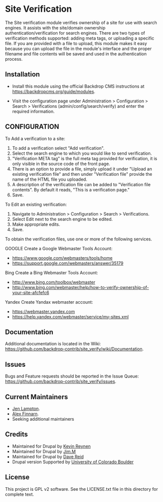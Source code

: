 Site Verification
======================

The Site verification module verifies ownership of a site for use with search
engines. It assists with the site/domain ownership authentication/verification
for search engines. There are two types of verification methods supported:
adding meta tags, or uploading a specific file. If you are provided with a file
to upload, this module makes it easy because you can upload the file in the
module's interface and the proper filename and file contents will be saved and
used in the authentication process.


Installation
------------

- Install this module using the official Backdrop CMS instructions at
  https://backdropcms.org/guide/modules.

- Visit the configuration page under Administration > Configuration > Search >
  Verifications (admin/config/search/verify) and enter the required information.

CONFIGURATION
-------------

To Add a verification to a site:
1. To add a verification select "Add verification".
1. Select the search engine to which you would like to send verification.
1. "Verification META tag" is the full meta tag provided for verification, it is only visible in the source code of the front page.
1. There is an option to provide a file, simply upload it under "Upload an existing verification file" and then under "Verification file" provide the name of the HTML file you uploaded.
1. A description of the verification file can be added to "Verification file contents". By default it reads, "This is a verification page."
1. Save.

To Edit an existing verification:
1. Navigate to Administration > Configuration > Search > Verifications.
1. Select Edit next to the search engine to be edited.
1. Make appropriate edits.
1. Save.

To obtain the verification files, use one or more of the following services.

GOOGLE
Create a Google Webmaster Tools Account:
* https://www.google.com/webmasters/tools/home
* https://support.google.com/webmasters/answer/35179

Bing
Create a Bing Webmaster Tools Account:
* http://www.bing.com/toolbox/webmaster
* http://www.bing.com/webmaster/help/how-to-verify-ownership-of-your-site-afcfefc6

Yandex
Create Yandax webmaster account:
* https://webmaster.yandex.com
* https://help.yandex.com/webmaster/service/my-sites.xml


Documentation
-------------

Additional documentation is located in the Wiki:
https://github.com/backdrop-contrib/site_verify/wiki/Documentation.

Issues
------

Bugs and Feature requests should be reported in the Issue Queue:
https://github.com/backdrop-contrib/site_verify/issues.

Current Maintainers
-------------------

- [Jen Lampton](https://github.com/jenlampton).
- [Alex Finnarn](https://github.com/alexfinnarn).
- Seeking additional maintainers

Credits
-------

- Maintained for Drupal by [Kevin Reynen](https://www.drupal.org/u/kreynen)
- Maintained for Drupal by [Jim.M](https://www.drupal.org/u/jimm)
- Maintained for Drupal by [Dave Reid](https://www.drupal.org/u/dave-reid)
- Drupal version Supported by [University of Colorado Boulder](https://www.colorado.edu)

License
-------

This project is GPL v2 software.
See the LICENSE.txt file in this directory for complete text.


